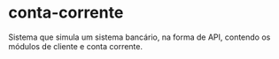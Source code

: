 # conta-corrente
Sistema que simula um sistema bancário, na forma de API, contendo os módulos de cliente e conta corrente.
